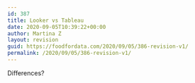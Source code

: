 ```yaml
---
id: 387
title: Looker vs Tableau
date: 2020-09-05T10:39:22+00:00
author: Martina Z
layout: revision
guid: https://foodfordata.com/2020/09/05/386-revision-v1/
permalink: /2020/09/05/386-revision-v1/
---
```

Differences?
